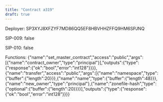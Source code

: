 ```yaml
---
title: "Contract a319"
draft: true
---
```

Deployer: SP3XYJ8XFZYF7MD86QQ5EF8HBVHHZFFQ9HM6SPJNQ

SIP-009: false

SIP-010: false

Functions:
{"name":"set_master_contract","access":"public","args":[{"name":"contract_owner","type":"principal"}],"outputs":{"type":{"response":{"ok":"bool","error":"int128"}}}}, {"name":"transfer","access":"public","args":[{"name":"namespace","type":{"buffer":{"length":20}}},{"name":"name","type":{"buffer":{"length":48}}},{"name":"new_owner","type":"principal"},{"name":"zonefile-hash","type":{"optional":{"buffer":{"length":20}}}}],"outputs":{"type":{"response":{"ok":"bool","error":"int128"}}}}
